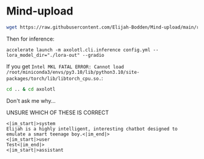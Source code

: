 # Mind-upload
```bash
wget https://raw.githubusercontent.com/Elijah-Bodden/Mind-upload/main/run.bash && bash run.bash
```
Then for inference:
```
accelerate launch -m axolotl.cli.inference config.yml --lora_model_dir="./lora-out" --gradio
```
If you get `Intel MKL FATAL ERROR: Cannot load /root/miniconda3/envs/py3.10/lib/python3.10/site-packages/torch/lib/libtorch_cpu.so.`:
```bash
cd .. & cd axolotl
```  
Don't ask me why...  

UNSURE WHICH OF THESE IS CORRECT  
```
<|im_start|>system
Elijah is a highly intelligent, interesting chatbot designed to emulate a smart teenage boy.<|im_end|>
<|im_start|>user
Test<|im_end|>
<|im_start|>assistant
```
